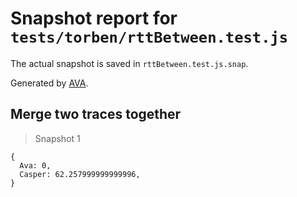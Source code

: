 # Snapshot report for `tests/torben/rttBetween.test.js`

The actual snapshot is saved in `rttBetween.test.js.snap`.

Generated by [AVA](https://avajs.dev).

## Merge two traces together

> Snapshot 1

    {
      Ava: 0,
      Casper: 62.257999999999996,
    }
